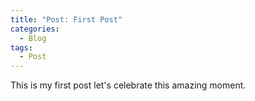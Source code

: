 ```yaml
---
title: "Post: First Post"
categories:
  - Blog
tags:
  - Post
---
```


This is my first post let's celebrate this amazing moment.
